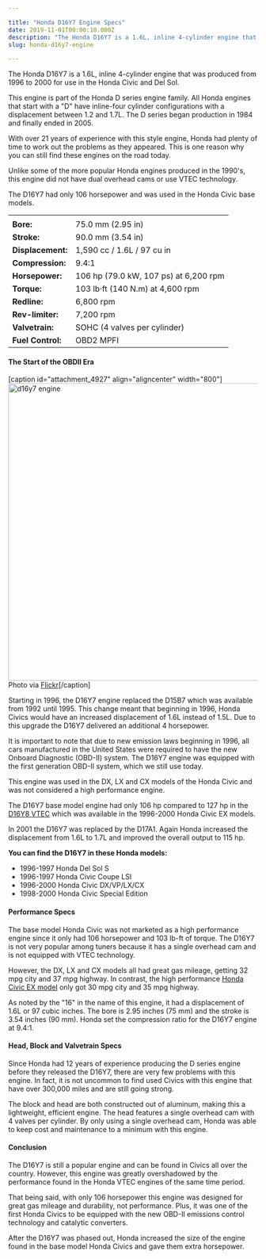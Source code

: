 ```yaml
---

title: "Honda D16Y7 Engine Specs"
date: 2019-11-01T00:00:10.000Z
description: "The Honda D16Y7 is a 1.6L, inline 4-cylinder engine that was produced from 1996 to 2000 for use in the Honda Civic and Del Sol. See complete specs here."
slug: honda-d16y7-engine

---
```


The Honda D16Y7 is a 1.6L, inline 4-cylinder engine that was produced from 1996 to 2000 for use in the Honda Civic and Del Sol.

This engine is part of the Honda D series engine family. All Honda engines that start with a "D" have inline-four cylinder configurations with a displacement between 1.2 and 1.7L. The D series began production in 1984 and finally ended in 2005.

With over 21 years of experience with this style engine, Honda had plenty of time to work out the problems as they appeared. This is one reason why you can still find these engines on the road today.

Unlike some of the more popular Honda engines produced in the 1990's, this engine did not have dual overhead cams or use VTEC technology.

The D16Y7 had only 106 horsepower and was used in the Honda Civic base models.
<table class="specsleft">
<tbody>
<tr>
<td></td>
</tr>
<tr>
<td><strong>Bore:</strong></td>
<td>75.0 mm (2.95 in)</td>
</tr>
<tr>
<td><strong>Stroke:</strong></td>
<td>90.0 mm (3.54 in)</td>
</tr>
<tr>
<td><strong>Displacement:</strong></td>
<td>1,590 cc / 1.6L / 97 cu in</td>
</tr>
<tr>
<td><strong>Compression:</strong></td>
<td>9.4:1</td>
</tr>
<tr>
<td><strong>Horsepower:</strong></td>
<td>106 hp (79.0 kW, 107 ps) at 6,200 rpm</td>
</tr>
<tr>
<td><strong>Torque:</strong></td>
<td>103 lb·ft (140 N.m) at 4,600 rpm</td>
</tr>
<tr>
<td><strong>Redline:</strong></td>
<td>6,800 rpm</td>
</tr>
<tr>
<td><strong>Rev-limiter:</strong></td>
<td>7,200 rpm</td>
</tr>
<tr>
<td><strong>Valvetrain:</strong></td>
<td>SOHC (4 valves per cylinder)</td>
</tr>
<tr>
<td><strong>Fuel Control:</strong></td>
<td>OBD2 MPFI</td>
</tr>
</tbody>
</table>
<h4>The Start of the OBDII Era</h4>
[caption id="attachment_4927" align="aligncenter" width="800"]<img src="http://www.hcdmag.com/wp-content/uploads/d16y7_engine.jpg" alt="d16y7 engine" width="800" height="600" class="size-full wp-image-4927"> Photo via <a href="https://www.flickr.com/photos/94588149@N00/3287621745/" target="_blank">Flickr</a>[/caption]

Starting in 1996, the D16Y7 engine replaced the D15B7 which was available from 1992 until 1995. This change meant that beginning in 1996, Honda Civics would have an increased displacement of 1.6L instead of 1.5L. Due to this upgrade the D16Y7 delivered an additional 4 horsepower.

It is important to note that due to new emission laws beginning in 1996, all cars manufactured in the United States were required to have the new Onboard Diagnostic (OBD-II) system. The D16Y7 engine was equipped with the first generation OBD-II system, which we still use today.

This engine was used in the DX, LX and CX models of the Honda Civic and was not considered a high performance engine.

The D16Y7 base model engine had only 106 hp compared to 127 hp in the <a href="http://www.hcdmag.com/honda-d16y8-engine/" target="_blank">D16Y8 VTEC</a> which was available in the 1996-2000 Honda Civic EX models.

In 2001 the D16Y7 was replaced by the D17A1. Again Honda increased the displacement from 1.6L to 1.7L and improved the overall output to 115 hp.

<strong>You can find the D16Y7 in these Honda models:</strong>
<ul>
 	<li>1996-1997 Honda Del Sol S</li>
 	<li>1996-1997 Honda Civic Coupe LSI</li>
 	<li>1996-2000 Honda Civic DX/VP/LX/CX</li>
 	<li>1998-2000 Honda Civic Special Edition</li>
</ul>
<h4>Performance Specs</h4>
The base model Honda Civic was not marketed as a high performance engine since it only had 106 horsepower and 103 lb-ft of torque. The D16Y7 is not very popular among tuners because it has a single overhead cam and is not equipped with VTEC technology.

However, the DX, LX and CX models all had great gas mileage, getting 32 mpg city and 37 mpg highway. In contrast, the high performance <a href="http://www.hcdmag.com/honda-d16y8-engine/" target="_blank">Honda Civic EX model</a> only got 30 mpg city and 35 mpg highway.

As noted by the "16" in the name of this engine, it had a displacement of 1.6L or 97 cubic inches. The bore is 2.95 inches (75 mm) and the stroke is 3.54 inches (90 mm). Honda set the compression ratio for the D16Y7 engine at 9.4:1.
<h4>Head, Block and Valvetrain Specs</h4>
Since Honda had 12 years of experience producing the D series engine before they released the D16Y7, there are very few problems with this engine. In fact, it is not uncommon to find used Civics with this engine that have over 300,000 miles and are still going strong.

The block and head are both constructed out of aluminum, making this a lightweight, efficient engine. The head features a single overhead cam with 4 valves per cylinder. By only using a single overhead cam, Honda was able to keep cost and maintenance to a minimum with this engine.
<h4>Conclusion</h4>
The D16Y7 is still a popular engine and can be found in Civics all over the country. However, this engine was greatly overshadowed by the performance found in the Honda VTEC engines of the same time period.

That being said, with only 106 horsepower this engine was designed for great gas mileage and durability, not performance. Plus, it was one of the first Honda Civics to be equipped with the new OBD-II emissions control technology and catalytic converters.

After the D16Y7 was phased out, Honda increased the size of the engine found in the base model Honda Civics and gave them extra horsepower.
